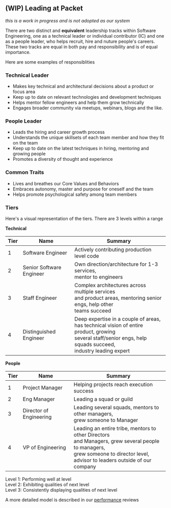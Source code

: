## (WIP) Leading at Packet
_this is a work in progress and is not adopted as our system_

There are two distinct and __equivalent__ leadership tracks within Software Engineering, one as a technical leader or individual contributor (IC) and one as a people leader, who helps recruit, hire and nuture people's careers.  These two tracks are equal in both pay and responsibility and is of equal importance.

Here are some examples of responsiblities

### Technical Leader

* Makes key technical and architectural decisions about a product or focus area
* Keep up to date on relevant technologies and development techniques
* Helps mentor fellow engineers and help them grow technically
* Engages broader community via meetups, webinars, blogs and the like.

### People Leader

* Leads the hiring and career growth process
* Understands the unique skillsets of each team member and how they fit on the team
* Keep up to date on the latest techniques in hiring, mentoring and growing people
* Promotes a diversity of thought and experience

### Common Traits

* Lives and breathes our Core Values and Behaviors
* Embraces autonomy, master and purpose for oneself and the team
* Helps promote psychological safety among team members

### Tiers

Here's a visual representation of the tiers.  There are 3 levels within a range

__Technical__

Tier | Name  | Summary
---- |--------- | ------
1 | Software Engineer | Actively contributing production level code
2 | Senior Software Engineer | Own direction/architecture for 1-3 services, <br> mentor to engineers
3 | Staff Engineer | Complex architectures across multiple services<br> and product areas, mentoring senior engs, help other<br> teams succeed
4 | Distinguished Engineer | Deep expertise in a couple of areas, <br> has technical vision of entire product, growing <br>several staff/senior engs, help squads succeed, <br>industry leading expert

__People__

Tier | Name | Summary
---| --------- | ----
1 | Project Manager | Helping projects reach execution success
2 | Eng Manager | Leading a squad or guild
3 | Director of Engineering | Leading several squads, mentors to other managers,<br> grew someone to Manager
4 | VP of Engineering | Leading an entire tribe, mentors to other Directors<br> and Managers, grew several people to managers,<br> grew someone to director level,<br> advisor to leaders outside of our company

Level 1: Performing well at level    
Level 2: Exhibiting qualities of next level   
Level 3: Consistently displaying qualities of next level   

A more detailed model is described in our [performance](perf.md) reviews